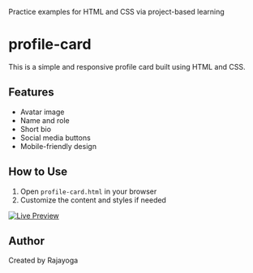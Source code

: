 
Practice examples for HTML and CSS via project-based learning
# profile-card
This is a simple and responsive profile card built using HTML and CSS.

## Features
- Avatar image
- Name and role
- Short bio
- Social media buttons
- Mobile-friendly design

## How to Use
1. Open `profile-card.html` in your browser
2. Customize the content and styles if needed

[![Live Preview](https://img.shields.io/badge/Live-Demo-blue)](https://prettypearl90.github.io/profile-card/)







## Author
Created by Rajayoga
